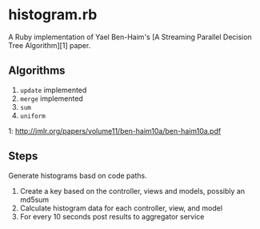 # histogram.rb

A Ruby implementation of Yael Ben-Haim's [A Streaming Parallel Decision Tree
Algorithm][1] paper.

## Algorithms

1. `update` implemented
2. `merge` implemented
3. `sum`
4. `uniform`

1: http://jmlr.org/papers/volume11/ben-haim10a/ben-haim10a.pdf

## Steps

Generate histograms basd on code paths.

1. Create a key based on the controller, views and models, possibly an md5sum
2. Calculate histogram data for each controller, view, and model
3. For every 10 seconds post results to aggregator service
